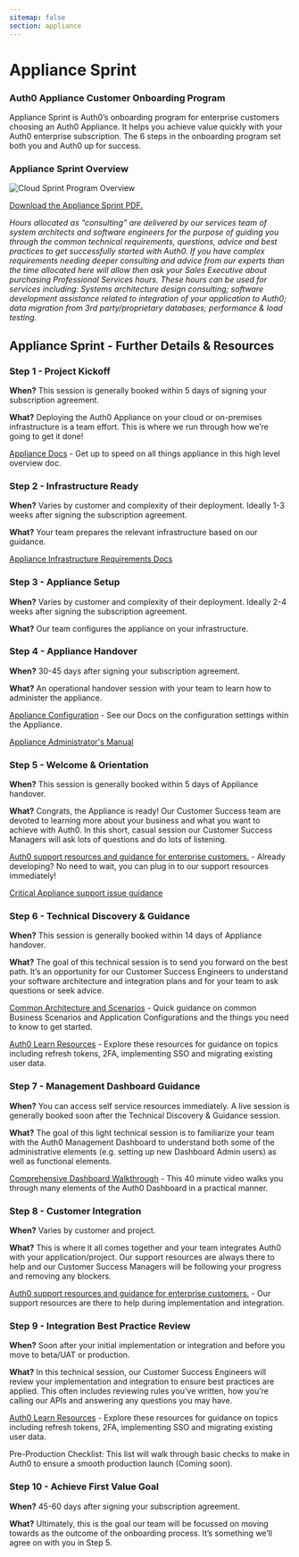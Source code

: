 ```yaml
---
sitemap: false
section: appliance
---
```


# Appliance Sprint

### Auth0 Appliance Customer Onboarding Program

Appliance Sprint is Auth0’s onboarding program for enterprise customers choosing an Auth0 Appliance.  It helps you achieve value quickly with your Auth0 enterprise subscription.  The 6 steps in the onboarding program set both you and Auth0 up for success.

### Appliance Sprint Overview

![Cloud Sprint Program Overview](https://docs.google.com/drawings/d/13Vic931FwevddTWfkTIce46Jmut5EgG0EVxZ44_HHAY/pub?w=950&h=1481)

[Download the Appliance Sprint PDF.](/media/articles/onboarding/appliance-sprint-onboarding.pdf)


*Hours allocated as “consulting” are delivered by our services team of system architects and software engineers for the purpose of guiding you through the common technical requirements, questions, advice and best practices to get successfully started with Auth0. If you have complex requirements needing deeper consulting and advice from our experts than the time allocated here will allow then ask your Sales Executive about purchasing Professional Services hours. These hours can be used for services including: Systems architecture design consulting; software development assistance related to integration of your application to Auth0; data migration from 3rd party/proprietary databases; performance & load testing.*


## Appliance Sprint - Further Details & Resources

### Step 1 - Project Kickoff

**When?**  This session is generally booked within 5 days of signing your subscription agreement.

**What?** Deploying the Auth0 Appliance on your cloud or on-premises infrastructure is a team effort.  This is where we run through how we’re going to get it done!

[Appliance Docs](/appliance) - Get up to speed on all things appliance in this high level overview doc.

### Step 2 - Infrastructure Ready

**When?**  Varies by customer and complexity of their deployment.  Ideally 1-3 weeks after signing the subscription agreement.

**What?** Your team prepares the relevant infrastructure based on our guidance.

[Appliance Infrastructure Requirements Docs](/appliance/infrastructure)

### Step 3 - Appliance Setup

**When?**  Varies by customer and complexity of their deployment.  Ideally 2-4 weeks after signing the subscription agreement.

**What?** Our team configures the appliance on your infrastructure.


### Step 4 - Appliance Handover

**When?** 30-45 days after signing your subscription agreement.

**What?** An operational handover session with your team to learn how to administer the appliance.

[Appliance Configuration](/appliance/dashboard) - See our Docs on the configuration settings within the Appliance.

[Appliance Administrator's Manual](/appliance/admin)

### Step 5 - Welcome & Orientation

**When?**  This session is generally booked within 5 days of Appliance handover.

**What?** Congrats, the Appliance is ready!  Our Customer Success team are devoted to learning more about your business and what you want to achieve with Auth0.  In this short, casual session our Customer Success Managers will ask lots of questions and do lots of listening.

[Auth0 support resources and guidance for enterprise customers.](/onboarding/enterprise-support) - Already developing?  No need to wait, you can plug in to our support resources immediately!

[Critical Appliance support issue guidance](/onboarding/appliance-outage)

### Step 6 - Technical Discovery & Guidance
**When?**  This session is generally booked within 14 days of Appliance handover.

**What?** The goal of this technical session is to send you forward on the best path.  It’s an opportunity for our Customer Success Engineers to understand your software architecture and integration plans and for your team to ask questions or seek advice.

[Common Architecture and Scenarios](/architecture-scenarios) - Quick guidance on common Business Scenarios and Application Configurations and the things you need to know to get started.

[Auth0 Learn Resources](/overview) - Explore these resources for guidance on topics including refresh tokens, 2FA, implementing SSO and migrating existing user data.

### Step 7 - Management Dashboard Guidance
**When?**  You can access self service resources immediately.  A live session is generally booked soon after the Technical Discovery & Guidance session.

**What?** The goal of this light technical session is to familiarize your team with the Auth0 Management Dashboard to understand both some of the administrative elements (e.g. setting up new Dashboard Admin users) as well as functional elements.

[Comprehensive Dashboard Walkthrough](https://youtu.be/hkMHBXRImPk?t=8m9s) - This 40 minute video walks you through many elements of the Auth0 Dashboard in a practical manner.

### Step 8 - Customer Integration
**When?**  Varies by customer and project.

**What?** This is where it all comes together and your team integrates Auth0 with your application/project.  Our support resources are always there to help and our Customer Success Managers will be following your progress and removing any blockers.

[Auth0 support resources and guidance for enterprise customers.](/onboarding/enterprise-support) - Our support resources are there to help during implementation and integration.

### Step 9 - Integration Best Practice Review
**When?**  Soon after your initial implementation or integration and before you move to beta/UAT or production.

**What?** In this technical session, our Customer Success Engineers will review your implementation and integration to ensure best practices are applied.  This often includes reviewing rules you’ve written, how you’re calling our APIs and answering any questions you may have.

[Auth0 Learn Resources](/overview) - Explore these resources for guidance on topics including refresh tokens, 2FA, implementing SSO and migrating existing user data.

Pre-Production Checklist:  This list will walk through basic checks to make in Auth0 to ensure a smooth production launch (Coming soon).

### Step 10 - Achieve First Value Goal
**When?**  45-60 days after signing your subscription agreement.

**What?** Ultimately, this is the goal our team will be focussed on moving towards as the outcome of the onboarding process.  It’s something we’ll agree on with you in Step 5.
